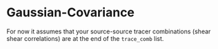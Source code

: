 # Gaussian-Covariance

For now it assumes that your source-source tracer combinations (shear shear correlations) are at the end of the `trace_comb` list.
